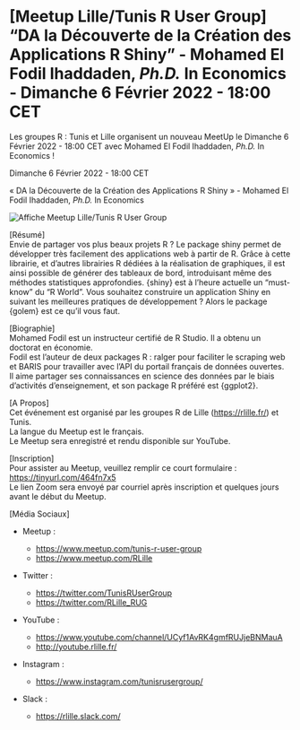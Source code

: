 
# \[Meetup Lille/Tunis R User Group\] “DA la Découverte de la Création des Applications R Shiny” - Mohamed El Fodil Ihaddaden, *Ph.D.* In Economics - Dimanche 6 Février 2022 - 18:00 CET

Les groupes R : Tunis et Lille organisent un nouveau MeetUp le Dimanche
6 Février 2022 - 18:00 CET avec Mohamed El Fodil Ihaddaden, *Ph.D.* In
Economics !

Dimanche 6 Février 2022 - 18:00 CET

« DA la Découverte de la Création des Applications R Shiny » - Mohamed
El Fodil Ihaddaden, *Ph.D.* In Economics

![Affiche Meetup Lille/Tunis R User
Group](https://raw.githubusercontent.com/Tunis-R-User-Group/Lille-Tunis-Meetups/main/meetups/2022-02-06/ads/2022-02-06.png)

\[Résumé\]  
Envie de partager vos plus beaux projets R ? Le package shiny permet de
développer très facilement des applications web à partir de R. Grâce à
cette librairie, et d’autres librairies R dédiées à la réalisation de
graphiques, il est ainsi possible de générer des tableaux de bord,
introduisant même des méthodes statistiques approfondies. {shiny} est à
l’heure actuelle un “must-know” du “R World”. Vous souhaitez construire
un application Shiny en suivant les meilleures pratiques de
développement ? Alors le package {golem} est ce qu’il vous faut.

\[Biographie\]  
Mohamed Fodil est un instructeur certifié de R Studio. Il a obtenu un
doctorat en économie.  
Fodil est l’auteur de deux packages R : ralger pour faciliter le
scraping web et BARIS pour travailler avec l’API du portail français de
données ouvertes.  
Il aime partager ses connaissances en science des données par le biais
d’activités d’enseignement, et son package R préféré est {ggplot2}.

\[A Propos\]  
Cet événement est organisé par les groupes R de Lille
(<https://rlille.fr/>) et Tunis.  
La langue du Meetup est le français.  
Le Meetup sera enregistré et rendu disponible sur YouTube.

\[Inscription\]  
Pour assister au Meetup, veuillez remplir ce court formulaire :
<https://tinyurl.com/464fn7x5>  
Le lien Zoom sera envoyé par courriel après inscription et quelques
jours avant le début du Meetup.

\[Média Sociaux\]

-   Meetup :

    -   <https://www.meetup.com/tunis-r-user-group>
    -   <https://www.meetup.com/RLille>

-   Twitter :

    -   <https://twitter.com/TunisRUserGroup>
    -   <https://twitter.com/RLille_RUG>

-   YouTube :

    -   <https://www.youtube.com/channel/UCyf1AvRK4gmfRUJjeBNMauA>
    -   <http://youtube.rlille.fr/>

-   Instagram :

    -   <https://www.instagram.com/tunisrusergroup/>

-   Slack :

    -   <https://rlille.slack.com/>
